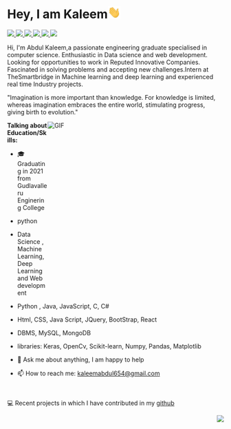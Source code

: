 <h1>Hey, I am Kaleem<img src="https://raw.githubusercontent.com/ABSphreak/ABSphreak/master/gifs/Hi.gif" width="30px"></h1>
<a href="https:// https://www.linkedin.com/in/abdul-kaleem-4811b2154/ "><img src="https://github.com/PrudhviGNV/PrudhviGNV/blob/master/logos/linkedin.png" width="40" /> </a> 
<a href="https://github.com/Kaleemabdul"><img src="https://github.com/PrudhviGNV/PrudhviGNV/blob/master/logos/github-logo.png" width="40" /> </a>  
<a href="https:// https://www.facebook.com/kaleem.ansari.5855/"><img src="https://github.com/PrudhviGNV/PrudhviGNV/blob/master/logos/facebook.png" width="40" /> </a> 
<a href="mailto:kaleemabdul654@gmail.com"><img src="https://github.com/PrudhviGNV/PrudhviGNV/blob/master/logos/google-plus.png" width="40" /> </a>  
<a href=" https://www.youracclaim.com/users/abdul-kaleem.a2961648/badges "><img src="https://github.com/PrudhviGNV/PrudhviGNV/blob/master/logos/circle-cropped.png"width="35"/> </a><a href="https://www.hackerrank.com/ kaleem_abdul"><img src="https://github.com/PrudhviGNV/PrudhviGNV/blob/master/logos/hackerank.jpg" width="42" /> </a>

 





<br />

Hi, I'm Abdul Kaleem,a passionate engineering graduate specialised in computer science. Enthusiastic in Data science and web development. Looking for opportunities to work in Reputed Innovative Companies. Fascinated in solving problems and accepting new challenges.Intern at TheSmartbridge in Machine learning and deep learning and experienced real time Industry projects.


"Imagination is more important than knowledge. For knowledge is limited, whereas imagination embraces the entire world, stimulating progress, giving birth to evolution." 



 <img align="right" height="410px" width= "410px" alt="GIF" src="https://github.com/PrudhviGNV/PrudhviGNV/blob/master/computer working.gif" />

**Talking about Education/Skills:**

- 🎓 Graduating in 2021 from Gudlavalleru Enginering College
-  python 
-  Data Science , Machine Learning, Deep Learning and Web development
- Python , Java, JavaScript, C, C#
-  Html, CSS, Java Script, JQuery, BootStrap, React
-  DBMS, MySQL, MongoDB
-  libraries: Keras, OpenCv, Scikit-learn, Numpy, Pandas, Matplotlib


- 💬 Ask me about anything, I am happy to help
- 📫 How to reach me: kaleemabdul654@gmail.com

&nbsp;






💻 Recent projects in which I have contributed in my [github](https://github.com/Kaleemabdul/)




<a href="https://github.com/Kaleemabdul/Face-Recognition-Based-Attendance-System-master">
  <img align="right" src="https://github-readme-stats.vercel.app/api/pin/?username=PrudhviGNV&repo=FaceRecognisationBasedAttendence" />
</a>



